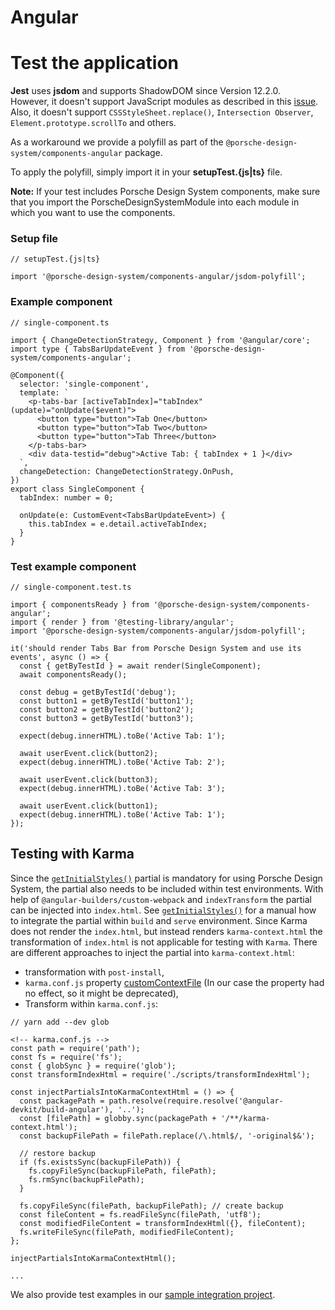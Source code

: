 # Angular

<TableOfContents></TableOfContents>

# Test the application

**Jest** uses **jsdom** and supports ShadowDOM since Version 12.2.0.  
However, it doesn't support JavaScript modules as described in this
[issue](https://github.com/jsdom/jsdom/issues/2475).  
Also, it doesn't support `CSSStyleSheet.replace()`, `Intersection Observer`, `Element.prototype.scrollTo` and others.

As a workaround we provide a polyfill as part of the `@porsche-design-system/components-angular` package.

To apply the polyfill, simply import it in your **setupTest.{js|ts}** file.

**Note:** If your test includes Porsche Design System components, make sure that you import the
PorscheDesignSystemModule into each module in which you want to use the components.

### Setup file

```tsx
// setupTest.{js|ts}

import '@porsche-design-system/components-angular/jsdom-polyfill';
```

### Example component

```tsx
// single-component.ts

import { ChangeDetectionStrategy, Component } from '@angular/core';
import type { TabsBarUpdateEvent } from '@porsche-design-system/components-angular';

@Component({
  selector: 'single-component',
  template: `
    <p-tabs-bar [activeTabIndex]="tabIndex" (update)="onUpdate($event)">
      <button type="button">Tab One</button>
      <button type="button">Tab Two</button>
      <button type="button">Tab Three</button>
    </p-tabs-bar>
    <div data-testid="debug">Active Tab: { tabIndex + 1 }</div>
  `,
  changeDetection: ChangeDetectionStrategy.OnPush,
})
export class SingleComponent {
  tabIndex: number = 0;

  onUpdate(e: CustomEvent<TabsBarUpdateEvent>) {
    this.tabIndex = e.detail.activeTabIndex;
  }
}
```

### Test example component

```tsx
// single-component.test.ts

import { componentsReady } from '@porsche-design-system/components-angular';
import { render } from '@testing-library/angular';
import '@porsche-design-system/components-angular/jsdom-polyfill';

it('should render Tabs Bar from Porsche Design System and use its events', async () => {
  const { getByTestId } = await render(SingleComponent);
  await componentsReady();

  const debug = getByTestId('debug');
  const button1 = getByTestId('button1');
  const button2 = getByTestId('button2');
  const button3 = getByTestId('button3');

  expect(debug.innerHTML).toBe('Active Tab: 1');

  await userEvent.click(button2);
  expect(debug.innerHTML).toBe('Active Tab: 2');

  await userEvent.click(button3);
  expect(debug.innerHTML).toBe('Active Tab: 3');

  await userEvent.click(button1);
  expect(debug.innerHTML).toBe('Active Tab: 1');
});
```

## Testing with Karma

Since the [`getInitialStyles()`](partials/initial-styles) partial is mandatory for using Porsche Design System, the
partial also needs to be included within test environments. With help of `@angular-builders/custom-webpack` and
`indexTransform` the partial can be injected into `index.html`. See [`getInitialStyles()`](partials/initial-styles) for
a manual how to integrate the partial within `build` and `serve` environment. Since Karma does not render the
`index.html`, but instead renders `karma-context.html` the transformation of `index.html` is not applicable for testing
with `Karma`. There are different approaches to inject the partial into `karma-context.html`:

- transformation with `post-install`,
- `karma.conf.js` property
  [customContextFile](http://karma-runner.github.io/6.4/config/configuration-file.html#customcontextfile) (In our case
  the property had no effect, so it might be deprecated),
- Transform within `karma.conf.js`:

```tsx
// yarn add --dev glob

<!-- karma.conf.js -->
const path = require('path');
const fs = require('fs');
const { globSync } = require('glob');
const transformIndexHtml = require('./scripts/transformIndexHtml');

const injectPartialsIntoKarmaContextHtml = () => {
  const packagePath = path.resolve(require.resolve('@angular-devkit/build-angular'), '..');
  const [filePath] = globby.sync(packagePath + '/**/karma-context.html');
  const backupFilePath = filePath.replace(/\.html$/, '-original$&');

  // restore backup
  if (fs.existsSync(backupFilePath)) {
    fs.copyFileSync(backupFilePath, filePath);
    fs.rmSync(backupFilePath);
  }

  fs.copyFileSync(filePath, backupFilePath); // create backup
  const fileContent = fs.readFileSync(filePath, 'utf8');
  const modifiedFileContent = transformIndexHtml({}, fileContent);
  fs.writeFileSync(filePath, modifiedFileContent);
};

injectPartialsIntoKarmaContextHtml();

...
```

We also provide test examples in our
[sample integration project](https://github.com/porsche-design-system/sample-integration-angular/tree/master/src/app/pages).
